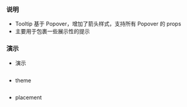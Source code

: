 ### 说明

*   Tooltip 基于 Popover，增加了箭头样式，支持所有 Popover 的 props
*   主要用于包裹一些展示性的提示

### 演示

*   演示

```js {"codepath": "tooltip.jsx"}
```

*   theme

```js {"codepath": "theme.jsx"}
```

*   placement

```js {"codepath": "placement.jsx"}
```
